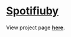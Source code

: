 # [Spotifiuby](https://github.com/Spotifiuby/spotifiuby.github.io)

View project page [**here**](https://spotifiuby.github.io/).